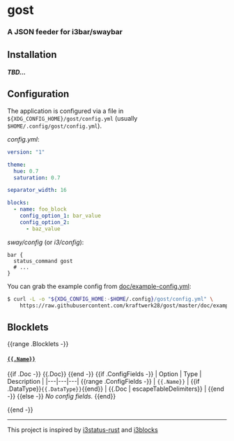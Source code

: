 # gost

### A JSON feeder for i3bar/swaybar


## Installation

##### TBD...


## Configuration

The application is configured via a file in
`${XDG_CONFIG_HOME}/gost/config.yml` (usually `$HOME/.config/gost/config.yml`).

_config.yml_:

```yaml
version: "1"

theme:
  hue: 0.7
  saturation: 0.7

separator_width: 16

blocks:
  - name: foo_block
    config_option_1: bar_value
    config_option_2:
      - baz_value
```

_sway/config_ (or _i3/config_):
```i3config
bar {
  status_command gost
  # ...
}
```

You can grab the example config from [doc/example-config.yml](doc/example-config.yml):

```bash
$ curl -L -o "${XDG_CONFIG_HOME:-$HOME/.config}/gost/config.yml" \
    https://raw.githubusercontent.com/kraftwerk28/gost/master/doc/example-config.yml
```


## Blocklets

{{range .Blocklets -}}
#### [`{{.Name}}`]({{.FileName}})

{{if .Doc -}}
{{.Doc}}
{{end -}}
{{if .ConfigFields -}}
| Option | Type | Description |
|---|---|---|
{{range .ConfigFields -}}
| `{{.Name}}` | {{if .DataType}}`{{.DataType}}`{{end}} | {{.Doc | escapeTableDelimiters}} |
{{end -}}
{{else -}}
_No config fields._
{{end}}

{{end -}}


---

This project is inspired by
[i3status-rust](https://github.com/greshake/i3status-rust) and
[i3blocks](https://github.com/vivien/i3blocks)
